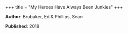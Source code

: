 +++
title = "My Heroes Have Always Been Junkies"
+++



**Author**: Brubaker, Ed & Phillips, Sean

**Published**: 2018